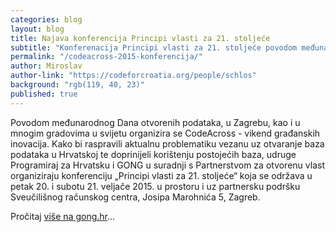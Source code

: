 ```yaml
---
categories: blog
layout: blog
title: Najava konferencija Principi vlasti za 21. stoljeće
subtitle: "Konferenacija Principi vlasti za 21. stoljeće povodom međunarodnog Dana otvorenih podataka i vikenda građanskih inovacija"
permalink: "/codeacross-2015-konferencija/"
author: Miroslav
author-link: "https://codeforcroatia.org/people/schlos"
background: "rgb(119, 40, 23)"
published: true
---
```


Povodom međunarodnog Dana otvorenih podataka, u Zagrebu, kao i u mnogim gradovima u svijetu organizira se CodeAcross - vikend građanskih inovacija. Kako bi raspravili aktualnu problematiku vezanu uz otvaranje baza podataka u Hrvatskoj te doprinijeli korištenju postojećih baza, udruge Programiraj za Hrvatsku i GONG u suradnji s Partnerstvom za otvorenu vlast organiziraju konferenciju „Principi vlasti za 21. stoljeće“ koja se održava u petak 20. i subotu 21. veljače 2015. u prostoru i uz partnersku podršku Sveučilišnog računskog centra, Josipa Marohnića 5, Zagreb.

Pročitaj [više na gong.hr](https://www.gong.hr/hr/dobra-vladavina/pristup-informacijama/principi-vlasti-za-21-stoljece/)...